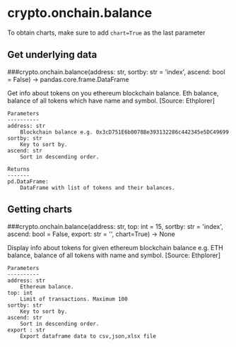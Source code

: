 # crypto.onchain.balance

To obtain charts, make sure to add `chart=True` as the last parameter

## Get underlying data 
###crypto.onchain.balance(address: str, sortby: str = 'index', ascend: bool = False) -> pandas.core.frame.DataFrame

Get info about tokens on you ethereum blockchain balance. Eth balance, balance of all tokens which
    have name and symbol. [Source: Ethplorer]

    Parameters
    ----------
    address: str
        Blockchain balance e.g. 0x3cD751E6b0078Be393132286c442345e5DC49699
    sortby: str
        Key to sort by.
    ascend: str
        Sort in descending order.

    Returns
    -------
    pd.DataFrame:
        DataFrame with list of tokens and their balances.

## Getting charts 
###crypto.onchain.balance(address: str, top: int = 15, sortby: str = 'index', ascend: bool = False, export: str = '', chart=True) -> None

Display info about tokens for given ethereum blockchain balance e.g. ETH balance,
    balance of all tokens with name and symbol. [Source: Ethplorer]

    Parameters
    ----------
    address: str
        Ethereum balance.
    top: int
        Limit of transactions. Maximum 100
    sortby: str
        Key to sort by.
    ascend: str
        Sort in descending order.
    export : str
        Export dataframe data to csv,json,xlsx file
